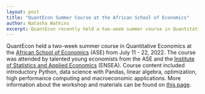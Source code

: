 ```yaml
---
layout: post
title: "QuantEcon Summer Course at the African School of Economics"
author: Natasha Watkins
excerpt: QuantEcon recently held a two-week summer course in Quantitative Economics at the African School of Economics.
---
```


QuantEcon held a two-week summer course in Quantitative Economics at the [African School of Economics](https://africanschoolofeconomics.com/) (ASE) from July 11 - 22, 2022. The course was attended by talented young economists from the ASE and the [Institute of Statistics and Applied Economics](https://ensea.ed.ci/) (ENSEA). Course content included introductory Python, data science with Pandas, linear algebra, optimization, high performance computing and macroeconomic applications. More information about the workshop and materials can be found on [this page](https://quantecon.github.io/ASE_ENSEA_workshop/).